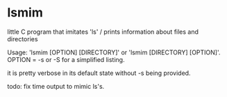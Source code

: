 lsmim
=====

little C program that imitates 'ls' / prints information about files and directories

Usage: 'lsmim [OPTION] [DIRECTORY]' or 'lsmim [DIRECTORY] [OPTION]'.
	OPTION = -s or -S for a simplified listing.

it is pretty verbose in its default state without -s being provided.

todo: fix time output to mimic ls's.
